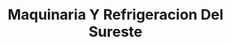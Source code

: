 ---
title: "Maquinaria Y Refrigeracion Del Sureste"
url: /toluca-de-lerdo/maquinaria-y-refrigeracion-del-sureste/
shop: comercio
---